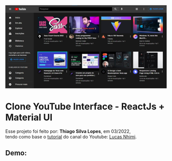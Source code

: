 <!---->
<div align="center">
<img src="./public/app.jpg" align="center">
</div>

# Clone YouTube Interface - ReactJs + Material UI

<p>Esse projeto foi feito por: <strong>Thiago Silva Lopes</strong>, em 03/2022,</br>
tendo como base o <a href="https://www.youtube.com/watch?v=u9FnmBdBl5k" target="_blank">tutorial</a>
do canal do Youtube: <a href="https://www.youtube.com/channel/UCVE9-HO_GzLtDK4IGKVSYXA" target="_blank">
Lucas Nhimi</a>.</p>

## Demo:
